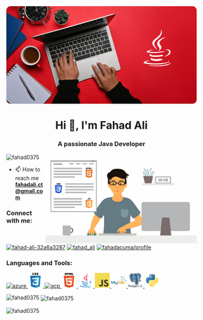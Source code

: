 <img align="center"  src="https://github.com/Fahad0375/Fahad0375/blob/main/java-devlopers.png">

<h1 align="center">Hi 👋, I'm Fahad Ali</h1>
<h3 align="center">A passionate Java Developer</h3>

<img align="right" width="400" src="https://github.com/Fahad0375/Fahad0375/blob/main/developer.gif">

<p align="left"> <img src="https://komarev.com/ghpvc/?username=fahad0375&label=Profile%20views&color=0e75b6&style=flat" alt="fahad0375" /> </p>

- 📫 How to reach me **fahadali.ct@gmail.com**

<h3 align="left">Connect with me:</h3>
<p align="left">
<a href="https://linkedin.com/in/fahad-ali-32a6a3287" target="blank"><img align="center" src="https://raw.githubusercontent.com/rahuldkjain/github-profile-readme-generator/master/src/images/icons/Social/linked-in-alt.svg" alt="fahad-ali-32a6a3287" height="30" width="40" /></a>
<a href="https://www.codechef.com/users/fahad_ali" target="blank"><img align="center" src="https://cdn.jsdelivr.net/npm/simple-icons@3.1.0/icons/codechef.svg" alt="fahad_ali" height="30" width="40" /></a>
<a href="https://auth.geeksforgeeks.org/user/fahadacuma/profile" target="blank"><img align="center" src="https://raw.githubusercontent.com/rahuldkjain/github-profile-readme-generator/master/src/images/icons/Social/geeks-for-geeks.svg" alt="fahadacuma/profile" height="30" width="40" /></a>
</p>

<h3 align="left">Languages and Tools:</h3>
<p align="left"> <a href="https://azure.microsoft.com/en-in/" target="_blank" rel="noreferrer"> <img src="https://www.vectorlogo.zone/logos/microsoft_azure/microsoft_azure-icon.svg" alt="azure" width="40" height="40"/> </a> <a href="https://www.w3schools.com/css/" target="_blank" rel="noreferrer"> <img src="https://raw.githubusercontent.com/devicons/devicon/master/icons/css3/css3-original-wordmark.svg" alt="css3" width="40" height="40"/> </a> <a href="https://cloud.google.com" target="_blank" rel="noreferrer"> <img src="https://www.vectorlogo.zone/logos/google_cloud/google_cloud-icon.svg" alt="gcp" width="40" height="40"/> </a> <a href="https://www.w3.org/html/" target="_blank" rel="noreferrer"> <img src="https://raw.githubusercontent.com/devicons/devicon/master/icons/html5/html5-original-wordmark.svg" alt="html5" width="40" height="40"/> </a> <a href="https://www.java.com" target="_blank" rel="noreferrer"> <img src="https://raw.githubusercontent.com/devicons/devicon/master/icons/java/java-original.svg" alt="java" width="40" height="40"/> </a> <a href="https://developer.mozilla.org/en-US/docs/Web/JavaScript" target="_blank" rel="noreferrer"> <img src="https://raw.githubusercontent.com/devicons/devicon/master/icons/javascript/javascript-original.svg" alt="javascript" width="40" height="40"/> </a> <a href="https://www.mysql.com/" target="_blank" rel="noreferrer"> <img src="https://raw.githubusercontent.com/devicons/devicon/master/icons/mysql/mysql-original-wordmark.svg" alt="mysql" width="40" height="40"/> </a> <a href="https://www.postgresql.org" target="_blank" rel="noreferrer"> <img src="https://raw.githubusercontent.com/devicons/devicon/master/icons/postgresql/postgresql-original-wordmark.svg" alt="postgresql" width="40" height="40"/> </a> <a href="https://www.python.org" target="_blank" rel="noreferrer"> <img src="https://raw.githubusercontent.com/devicons/devicon/master/icons/python/python-original.svg" alt="python" width="40" height="40"/> </a> </p>

<p><img align="left" src="https://github-readme-stats.vercel.app/api/top-langs?username=fahad0375&show_icons=true&locale=en&layout=compact" alt="fahad0375" /></p>

<p>&nbsp;<img align="center" src="https://github-readme-stats.vercel.app/api?username=fahad0375&show_icons=true&locale=en" alt="fahad0375" /></p>

<p><img align="center" src="https://github-readme-streak-stats.herokuapp.com/?user=fahad0375&" alt="fahad0375" /></p>
